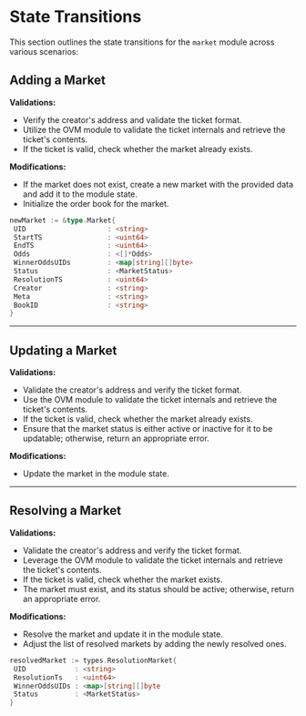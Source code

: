 # **State Transitions**

This section outlines the state transitions for the `market` module across various scenarios:

## **Adding a Market**

**Validations:**

- Verify the creator's address and validate the ticket format.
- Utilize the OVM module to validate the ticket internals and retrieve the ticket's contents.
- If the ticket is valid, check whether the market already exists.

**Modifications:**

- If the market does not exist, create a new market with the provided data and add it to the module state.
- Initialize the order book for the market.

```go
newMarket := &type.Market{
 UID                    : <string>
 StartTS                : <uint64>
 EndTS                  : <uint64>
 Odds                   : <[]*Odds>
 WinnerOddsUIDs         : <map[string][]byte>
 Status                 : <MarketStatus>
 ResolutionTS           : <uint64>
 Creator                : <string>
 Meta                   : <string>
 BookID                 : <string>
}
```

---

## **Updating a Market**

**Validations:**

- Validate the creator's address and verify the ticket format.
- Use the OVM module to validate the ticket internals and retrieve the ticket's contents.
- If the ticket is valid, check whether the market already exists.
- Ensure that the market status is either active or inactive for it to be updatable; otherwise, return an appropriate error.

**Modifications:**

- Update the market in the module state.

---

## **Resolving a Market**

**Validations:**

- Validate the creator's address and verify the ticket format.
- Leverage the OVM module to validate the ticket internals and retrieve the ticket's contents.
- If the ticket is valid, check whether the market exists.
- The market must exist, and its status should be active; otherwise, return an appropriate error.

**Modifications:**

- Resolve the market and update it in the module state.
- Adjust the list of resolved markets by adding the newly resolved ones.

```go
resolvedMarket := types.ResolutionMarket{
 UID            : <string>
 ResolutionTs   : <uint64>
 WinnerOddsUIDs : <map>[string][]byte
 Status         : <MarketStatus>
}
```
